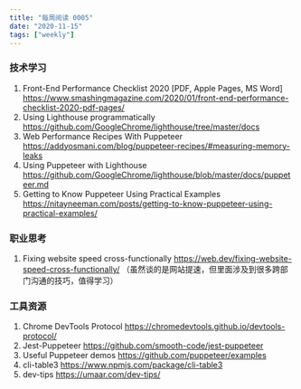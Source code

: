 ```yaml
---
title: "每周阅读 0005"
date: "2020-11-15"
tags: ["weekly"]
---
```


### 技术学习
1. Front-End Performance Checklist 2020 [PDF, Apple Pages, MS Word] https://www.smashingmagazine.com/2020/01/front-end-performance-checklist-2020-pdf-pages/
2. Using Lighthouse programmatically https://github.com/GoogleChrome/lighthouse/tree/master/docs
3. Web Performance Recipes With Puppeteer https://addyosmani.com/blog/puppeteer-recipes/#measuring-memory-leaks
4. Using Puppeteer with Lighthouse https://github.com/GoogleChrome/lighthouse/blob/master/docs/puppeteer.md
5. Getting to Know Puppeteer Using Practical Examples https://nitayneeman.com/posts/getting-to-know-puppeteer-using-practical-examples/

### 职业思考
1. Fixing website speed cross-functionally https://web.dev/fixing-website-speed-cross-functionally/ （虽然谈的是网站提速，但里面涉及到很多跨部门沟通的技巧，值得学习）

### 工具资源
1. Chrome DevTools Protocol https://chromedevtools.github.io/devtools-protocol/
2. Jest-Puppeteer  https://github.com/smooth-code/jest-puppeteer
3. Useful Puppeteer demos https://github.com/puppeteer/examples
4. cli-table3 https://www.npmjs.com/package/cli-table3
5. dev-tips https://umaar.com/dev-tips/